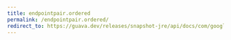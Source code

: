 ```yaml
---
title: endpointpair.ordered
permalink: /endpointpair.ordered/
redirect_to: https://guava.dev/releases/snapshot-jre/api/docs/com/google/common/graph/EndpointPair.html#ordered-N-N-
---
```

